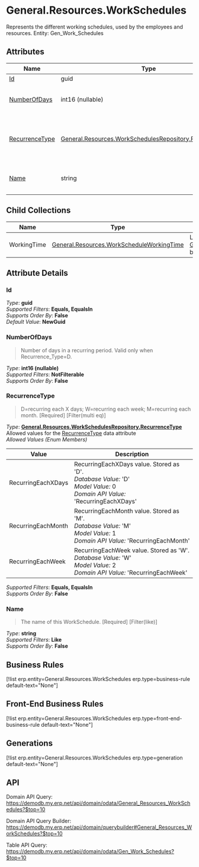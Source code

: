 # General.Resources.WorkSchedules

Represents the different working schedules, used by the employees and resources. Entity: Gen_Work_Schedules

## Attributes

| Name | Type | Description |
| ---- | ---- | --- |
| [Id](General.Resources.WorkSchedules.md#Id) | guid |  
| [NumberOfDays](General.Resources.WorkSchedules.md#NumberOfDays) | int16 (nullable) | Number of days in a recurring period. Valid only when Recurrence_Type=D. 
| [RecurrenceType](General.Resources.WorkSchedules.md#RecurrenceType) | [General.Resources.WorkSchedulesRepository.RecurrenceType](General.Resources.WorkSchedules.md#RecurrenceType) | D=recurring each X days; W=recurring each week; M=recurring each month. [Required] [Filter(multi eq)] 
| [Name](General.Resources.WorkSchedules.md#Name) | string | The name of this WorkSchedule. [Required] [Filter(like)] 

## Child Collections

| Name | Type | Description |
| ---- | ---- | --- |
| WorkingTime | [General.Resources.WorkScheduleWorkingTime](General.Resources.WorkScheduleWorkingTime.md) | List of [WorkScheduleWorkingTime](General.Resources.WorkScheduleWorkingTime.md) child objects, based on the [General.Resources.WorkScheduleWorkingTime.WorkSchedule](General.Resources.WorkScheduleWorkingTime.md#WorkSchedule) back reference 


## Attribute Details

### Id

_Type_: **guid**  
_Supported Filters_: **Equals, EqualsIn**  
_Supports Order By_: **False**  
_Default Value_: **NewGuid**  

### NumberOfDays

> Number of days in a recurring period. Valid only when Recurrence_Type=D.

_Type_: **int16 (nullable)**  
_Supported Filters_: **NotFilterable**  
_Supports Order By_: **False**  

### RecurrenceType

> D=recurring each X days; W=recurring each week; M=recurring each month. [Required] [Filter(multi eq)]

_Type_: **[General.Resources.WorkSchedulesRepository.RecurrenceType](General.Resources.WorkSchedules.md#RecurrenceType)**  
Allowed values for the [RecurrenceType](General.Resources.WorkSchedules.md#RecurrenceType) data attribute  
_Allowed Values (Enum Members)_  

| Value | Description |
| ---- | --- |
| RecurringEachXDays | RecurringEachXDays value. Stored as 'D'. <br /> _Database Value:_ 'D' <br /> _Model Value:_ 0 <br /> _Domain API Value:_ 'RecurringEachXDays' |
| RecurringEachMonth | RecurringEachMonth value. Stored as 'M'. <br /> _Database Value:_ 'M' <br /> _Model Value:_ 1 <br /> _Domain API Value:_ 'RecurringEachMonth' |
| RecurringEachWeek | RecurringEachWeek value. Stored as 'W'. <br /> _Database Value:_ 'W' <br /> _Model Value:_ 2 <br /> _Domain API Value:_ 'RecurringEachWeek' |

_Supported Filters_: **Equals, EqualsIn**  
_Supports Order By_: **False**  

### Name

> The name of this WorkSchedule. [Required] [Filter(like)]

_Type_: **string**  
_Supported Filters_: **Like**  
_Supports Order By_: **False**  



## Business Rules

[!list erp.entity=General.Resources.WorkSchedules erp.type=business-rule default-text="None"]

## Front-End Business Rules

[!list erp.entity=General.Resources.WorkSchedules erp.type=front-end-business-rule default-text="None"]

## Generations

[!list erp.entity=General.Resources.WorkSchedules erp.type=generation default-text="None"]

## API

Domain API Query:
<https://demodb.my.erp.net/api/domain/odata/General_Resources_WorkSchedules?$top=10>

Domain API Query Builder:
<https://demodb.my.erp.net/api/domain/querybuilder#General_Resources_WorkSchedules?$top=10>

Table API Query:
<https://demodb.my.erp.net/api/domain/odata/Gen_Work_Schedules?$top=10>

